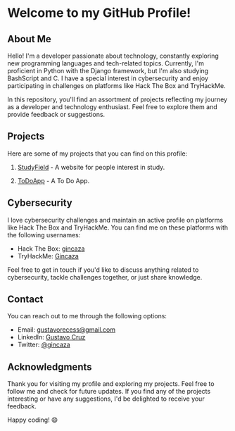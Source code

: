 # Welcome to my GitHub Profile!

## About Me

Hello! I'm a developer passionate about technology, constantly exploring new programming languages and tech-related topics. Currently, I'm proficient in Python with the Django framework, but I'm also studying BashScript and C. I have a special interest in cybersecurity and enjoy participating in challenges on platforms like Hack The Box and TryHackMe.

In this repository, you'll find an assortment of projects reflecting my journey as a developer and technology enthusiast. Feel free to explore them and provide feedback or suggestions.

## Projects

Here are some of my projects that you can find on this profile:

1. [StudyField](https://github.com/Gincaza/-website) - A website for people interest in study.

2. [ToDoApp](https://github.com/Gincaza/ToDo-App) - A To Do App.


## Cybersecurity

I love cybersecurity challenges and maintain an active profile on platforms like Hack The Box and TryHackMe. You can find me on these platforms with the following usernames:

- Hack The Box: [gincaza](https://www.hackthebox.eu/home/users/profile/1375331)
- TryHackMe: [Gincaza](https://tryhackme.com/p/Gincaza)

Feel free to get in touch if you'd like to discuss anything related to cybersecurity, tackle challenges together, or just share knowledge.

## Contact

You can reach out to me through the following options:

- Email: gustavorecess@gmail.com
- LinkedIn: [Gustavo Cruz](https://www.linkedin.com/in/gustavo-cruz-6798a4235/)
- Twitter: [@gincaza](https://twitter.com/gincaza_)

## Acknowledgments

Thank you for visiting my profile and exploring my projects. Feel free to follow me and check for future updates. If you find any of the projects interesting or have any suggestions, I'd be delighted to receive your feedback.

Happy coding! 😄
